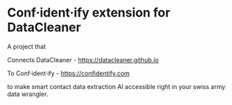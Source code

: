 # Conf·ident·ify extension for DataCleaner

A project that

Connects DataCleaner - https://datacleaner.github.io

To Conf·ident·ify - https://confidentify.com

to make smart contact data extraction AI accessible right in your swiss army data wrangler.
